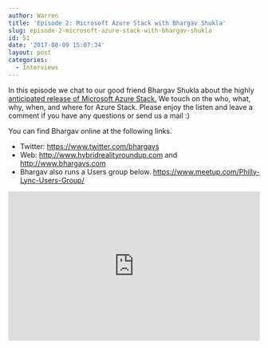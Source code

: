 ```yaml
---
author: Warren
title: 'Episode 2: Microsoft Azure Stack with Bhargav Shukla'
slug: episode-2-microsoft-azure-stack-with-bhargav-shukla
id: 51
date: '2017-08-09 15:07:34'
layout: post
categories:
  - Interviews
---
```


In this episode we chat to our good friend Bhargav Shukla about the highly [anticipated release of Microsoft Azure Stack.](http://www.linkedin.com/learning/microsoft-azure-stack-first-look) We touch on the who, what, why, when, and where for Azure Stack. Please enjoy the listen and leave a comment if you have any questions or send us a mail :)

You can find Bhargav online at the following links.
*   Twitter: https://www.twitter.com/bhargavs
*   Web: http://www.hybridrealityroundup.com and http://www.bhargavs.com
*   Bhargav also runs a Users group below. https://www.meetup.com/Philly-Lync-Users-Group/

<p><iframe width="100%" height="300" scrolling="no" frameborder="no" allow="autoplay" src="https://w.soundcloud.com/player/?url=https%3A//api.soundcloud.com/tracks/352102931&color=%23ff5500&auto_play=false&hide_related=false&show_comments=true&show_user=true&show_reposts=false&show_teaser=true&visual=true"></iframe></p>
